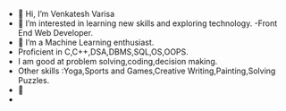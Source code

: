 - 👋 Hi, I’m Venkatesh Varisa
- 👀 I’m interested in learning new skills and exploring technology.
-Front End Web Developer.
- 🌱 I’m a Machine Learning enthusiast.
- Proficient in C,C++,DSA,DBMS,SQL,OS,OOPS.
- I am good at problem solving,coding,decision making.
- Other skills :Yoga,Sports and Games,Creative Writing,Painting,Solving Puzzles.
- 💞️ 
- 

<!---
venkateshvarisa/venkateshvarisa is a ✨ special ✨ repository because its `README.md` (this file) appears on your GitHub profile.
You can click the Preview link to take a look at your changes.
--->
